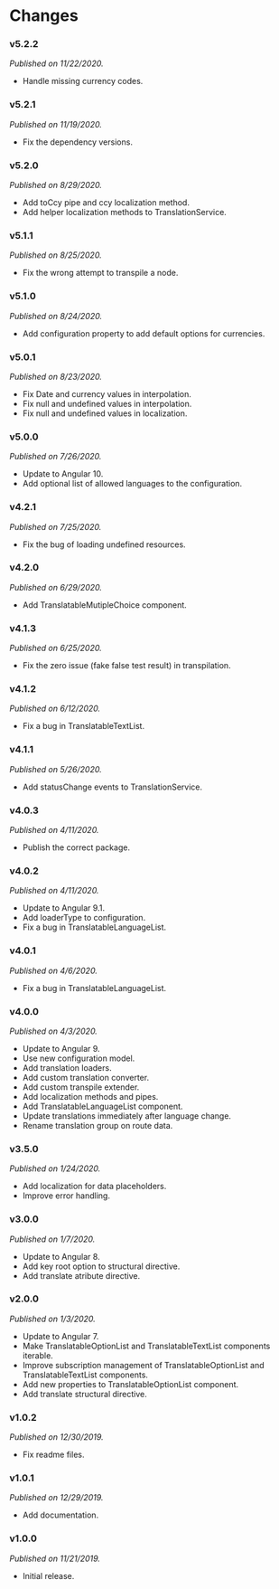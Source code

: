 # Changes

### v5.2.2
_Published on 11/22/2020._

* Handle missing currency codes.

### v5.2.1
_Published on 11/19/2020._

* Fix the dependency versions.

### v5.2.0
_Published on 8/29/2020._

* Add toCcy pipe and ccy localization method.
* Add helper localization methods to TranslationService.

### v5.1.1
_Published on 8/25/2020._

* Fix the wrong attempt to transpile a node.

### v5.1.0
_Published on 8/24/2020._

* Add configuration property to add default options for currencies.

### v5.0.1
_Published on 8/23/2020._

* Fix Date and currency values in interpolation.
* Fix null and undefined values in interpolation.
* Fix null and undefined values in localization.

### v5.0.0
_Published on 7/26/2020._

* Update to Angular 10.
* Add optional list of allowed languages to the configuration.

### v4.2.1
_Published on 7/25/2020._

* Fix the bug of loading undefined resources.

### v4.2.0
_Published on 6/29/2020._

* Add TranslatableMutipleChoice component.

### v4.1.3
_Published on 6/25/2020._

* Fix the zero issue (fake false test result) in transpilation.

### v4.1.2
_Published on 6/12/2020._

* Fix a bug in TranslatableTextList.

### v4.1.1
_Published on 5/26/2020._

* Add statusChange events to TranslationService.

### v4.0.3
_Published on 4/11/2020._

* Publish the correct package.

### v4.0.2
_Published on 4/11/2020._

* Update to Angular 9.1.
* Add loaderType to configuration.
* Fix a bug in TranslatableLanguageList.

### v4.0.1
_Published on 4/6/2020._

* Fix a bug in TranslatableLanguageList.

### v4.0.0
_Published on 4/3/2020._

* Update to Angular 9.
* Use new configuration model.
* Add translation loaders.
* Add custom translation converter.
* Add custom transpile extender.
* Add localization methods and pipes.
* Add TranslatableLanguageList component.
* Update translations immediately after language change.
* Rename translation group on route data.

### v3.5.0
_Published on 1/24/2020._

* Add localization for data placeholders.
* Improve error handling.

### v3.0.0
_Published on 1/7/2020._

* Update to Angular 8.
* Add key root option to structural directive.
* Add translate atribute directive.

### v2.0.0
_Published on 1/3/2020._

* Update to Angular 7.
* Make TranslatableOptionList and TranslatableTextList components iterable.
* Improve subscription management of TranslatableOptionList and TranslatableTextList components.
* Add new properties to TranslatableOptionList component.
* Add translate structural directive.

### v1.0.2
_Published on 12/30/2019._

* Fix readme files.

### v1.0.1
_Published on 12/29/2019._

* Add documentation.

### v1.0.0
_Published on 11/21/2019._

* Initial release.
